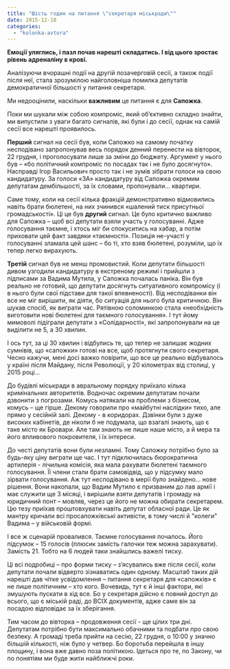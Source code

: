 ```yaml
---
title: "Шість годин на питання \"секретаря міськради\""
date: 2015-12-18
categories: 
  - "kolonka-avtora"
---
```


**Емоції уляглись, і пазл почав нарешті складатись. І від цього зростає рівень адреналіну в крові.**

Аналізуючи вчорашні події на другій позачерговій сесії, а також події після неї, стала зрозумілою найголовніша помилка депутатів демократичної більшості у питання секретаря.

Ми недооцінили, наскільки **важливим** це питання є для **Сапожка**.

Поки ми шукали між собою компроміс, який об’єктивно складно знайти, ми випустили з уваги багато сигналів, які були і до сесії, однак на самій сесії все нарешті проявилось.

**Перший** сигнал на сесії був, коли Сапожко на самому початку несподівано запропонував весь порядок денний перенести на вівторок, 22 грудня, і проголосувати лише за зміни до бюджету. Аргумент у нього був – «бо політичний компроміс по посадах так і не було досягнуто». Насправді Ігор Васильович просто так і не зумів зібрати голоси на свою кандидатуру. За голоси «ЗА» кандидатуру від Сапожка окремим депутатам дембільшості, за їх словами, пропонували… квартири.

Саме тому, коли на сесії кілька фракцій демонстративно відмовились навіть брати бюлетені, на них зчинився «шалений тиск присутньої громадськості». Ці це був **другий** сигнал. Це було критично важливо для Сапожка – щоб всі депутати взяли участь у голосуванні. Адже голосування таємне, і хтось міг би спокуситись на хабар, а потім приховати цей факт завдяки «таємності». Позиція не-участі у голосуванні зламала цей шанс – бо ті, хто взяв бюлетені, розуміли, що їх тепер легко вирахують.

**Третій** сигнал був не менш промовистий. Коли депутати більшості дивом узгодили кандидатуру в екстреному режимі і прийшли з підписами за Вадима Мутила, у Сапожка почалась паніка. Він був реально не готовий, що депутати досягнуть ситуативного компромісу (і в нього були свої підстави для такої впевненості). Від несподіванки він все не міг вирішити, як діяти, бо ситуація для нього була критичною. Він шукав спосіб, як виграти час. Рятівною соломинкою стала «необхідність виготовити нові бюлетені для таємного голосування». І тут йому мимоволі підіграли депутати з «Солідарності», які запропонували на це виділити не 5, а 30 хвилин.

І ось тут, за ці 30 хвилин і відбулись те, що тепер не залишає жодних сумнівів, що «сапожки» готові на все, щоб протягнути свого секретаря. Чесно кажучи, мені досі важко повірити, що все це реально відбувалось у країні після Майдану, після Революції, у 20 кілометрах від столиці, у 2015 році…

До будівлі міськради в авральному порядку приїхало кілька кримінальних авторитетів. Водночас окремим депутатам почали дзвонити з погрозами. Комусь натякали на проблеми з бізнесом, комусь – ще гірше. Декому говорили про «майбутні наслідки» тихо, але прямо у сесійній залі. Декому - в коридорах. Дзвінки були з дуже високих кабінетів, де ніколи б не подумала, що взагалі знають, що є таке місто як Бровари. Але там знають не лише наше місто, а й мера та його впливового покровителя, і їх інтереси.

До честі депутатів вони були незламні. Тому Сапожку потрібно було за будь-яку ціну виграти ще час. І тут підключилась бюрократична артилерія - лічильна комісія, яка мала рахувати бюлетені таємного голосування. Її члени стали брати самовідвід, що у підсумку мало зірвати голосування. Аж тут несподівано в мерії було знайдено… нове рішення. Вони накопали, що Вадим Мутило є призваним до лав армії і має служити ще 3 місяці, і вирішили взяти депутатів і громаду на юридичний понт – мовляв, через це його не можна обирати секретарем. Цю тезу приїхав проштовхувати навіть депутат обласної ради. Це як мантру кричали всі просапожківські активісти, в тому числі й "колеги" Вадима – у військовій формі.

І все ж сценарій провалився. Таємне голосування почалось. Його підсумок – 15 голосів (плюсик замість галочки теж можна зарахувати). Замість 21. Тобто на 6 людей таки знайшлись важелі тиску.

Ці всі подробиці – про форми тиску – з’ясувались вже після сесії, коли депутати почали відверто зізнаватись один одному. Масштаб таких дій нарешті дав чітке усвідомлення – питання секретаря для «сапожків» є не лише політичним – хто кого. Вочевидь, тут є й інші фактори, які змушують пускати в хід все. Бо у секретаря дійсно є повний доступ до всього, що є міській раді, до ВСІХ документів, адже саме він за посадою відповідає за їх зберігання.

Тим часом до вівторка – продовження сесії - ще цілих три дні. Депутатам потрібно бути максимально обачними та подбати про свою безпеку. А громаді треба прийти на сесію, 22 грудня, о 10:00 у значно більшій кількості, ніж було у четвер. Бо боротьба перейшла в іншу площину, і вона вже давно поза політикою. Ідеться про те, по Закону, чи по понятіям ми буде жити найближчі роки.
